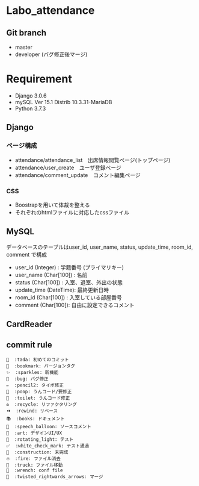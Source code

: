 # Labo_attendance


## Git branch
- master
- developer (バグ修正後マージ)

# Requirement
* Django 3.0.6
* mySQL Ver 15.1 Distrib 10.3.31-MariaDB
* Python 3.7.3

## Django
### ページ構成
- attendance/attendance_list　出席情報閲覧ページ(トップページ)
- attendance/user_create　ユーザ登録ページ
- attendance/comment_update　コメント編集ページ
### CSS
- Boostrapを用いて体裁を整える
- それぞれのhtmlファイルに対応したcssファイル

## MySQL
データベースのテーブルはuser_id, user_name, status, update_time, room_id, comment で構成
- user_id (Integer) : 学籍番号 (プライマリキー)
- user_name (Char[100]) : 名前
- status (Char[100]) : 入室、退室、外出の状態
- update_time (DateTime): 最終更新日時
- room_id (Char[100]) : 入室している部屋番号
- comment (Char[100]): 自由に設定できるコメント

## CardReader

## commit rule

```
🎉  :tada: 初めてのコミット
🔖  :bookmark: バージョンタグ
✨  :sparkles: 新機能
🐛  :bug: バグ修正
✏️  :pencil2: タイポ修正
💩  :poop: うんコード/要修正
🚽  :toilet: うんコード修正
♻️  :recycle: リファクタリング
⏪  :rewind: リベース
📚  :books: ドキュメント
💬  :speech_balloon: ソースコメント
🎨  :art: デザインUI/UX
🚨  :rotating_light: テスト
✅  :white_check_mark: テスト通過
🚧  :construction: 未完成
🔥  :fire: ファイル消去
🚚  :truck: ファイル移動
🔧  :wrench: conf file
🔀  :twisted_rightwards_arrows: マージ
```
